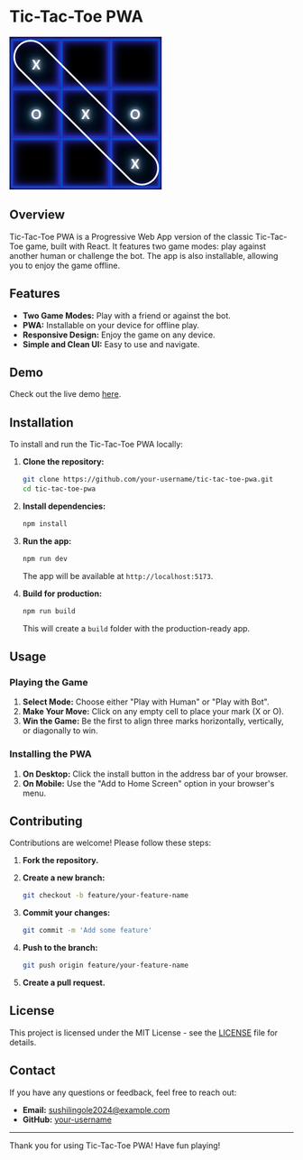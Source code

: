 # Tic-Tac-Toe PWA

![Tic-Tac-Toe](./public/tic-tac-toe-icon.png)

## Overview

Tic-Tac-Toe PWA is a Progressive Web App version of the classic Tic-Tac-Toe game, built with React. It features two game modes: play against another human or challenge the bot. The app is also installable, allowing you to enjoy the game offline.

## Features

- **Two Game Modes:** Play with a friend or against the bot.
- **PWA:** Installable on your device for offline play.
- **Responsive Design:** Enjoy the game on any device.
- **Simple and Clean UI:** Easy to use and navigate.

## Demo

Check out the live demo [here](https://demo-link.com).

## Installation

To install and run the Tic-Tac-Toe PWA locally:

1. **Clone the repository:**

    ```bash
    git clone https://github.com/your-username/tic-tac-toe-pwa.git
    cd tic-tac-toe-pwa
    ```

2. **Install dependencies:**

    ```bash
    npm install
    ```

3. **Run the app:**

    ```bash
    npm run dev
    ```

    The app will be available at `http://localhost:5173`.

4. **Build for production:**

    ```bash
    npm run build
    ```

    This will create a `build` folder with the production-ready app.

## Usage

### Playing the Game

1. **Select Mode:** Choose either "Play with Human" or "Play with Bot".
2. **Make Your Move:** Click on any empty cell to place your mark (X or O).
3. **Win the Game:** Be the first to align three marks horizontally, vertically, or diagonally to win.

### Installing the PWA

1. **On Desktop:** Click the install button in the address bar of your browser.
2. **On Mobile:** Use the "Add to Home Screen" option in your browser's menu.

## Contributing

Contributions are welcome! Please follow these steps:

1. **Fork the repository.**
2. **Create a new branch:**

    ```bash
    git checkout -b feature/your-feature-name
    ```

3. **Commit your changes:**

    ```bash
    git commit -m 'Add some feature'
    ```

4. **Push to the branch:**

    ```bash
    git push origin feature/your-feature-name
    ```

5. **Create a pull request.**

## License

This project is licensed under the MIT License - see the [LICENSE](LICENSE) file for details.

## Contact

If you have any questions or feedback, feel free to reach out:

- **Email:** sushilingole2024@example.com
- **GitHub:** [your-username](https://github.com/sushil-ingole)

---

Thank you for using Tic-Tac-Toe PWA! Have fun playing!
